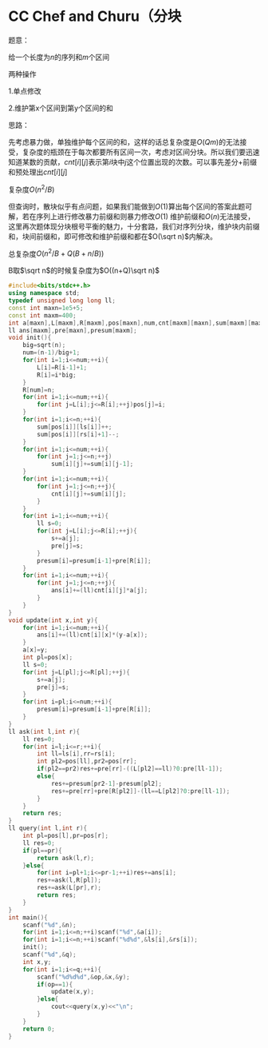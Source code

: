 # CC Chef and Churu（分块

题意：

给一个长度为$n$的序列和$m$个区间

两种操作

1.单点修改

2.维护第x个区间到第y个区间的和



思路：

先考虑暴力做，单独维护每个区间的和，这样的话总复杂度是$O(Qm)$的无法接受，复杂度的瓶颈在于每次都要所有区间一次，考虑对区间分块。所以我们要迅速知道某数的贡献，$cnt[i][j]$表示第$i$块中$j$这个位置出现的次数。可以事先差分+前缀和预处理出$cnt[i][j]$ 

复杂度$O(n^2/B)$

但查询时，散块似乎有点问题，如果我们能做到$O(1)$算出每个区间的答案此题可解，若在序列上进行修改暴力前缀和则暴力修改$O(1)$ 维护前缀和$O(n)$无法接受，这里再次题体现分块根号平衡的魅力，十分套路，我们对序列分块，维护块内前缀和，块间前缀和，即可修改和维护前缀和都在$O(\sqrt n)$内解决。

总复杂度$O(n^2/B+Q(B+n/B))$

B取$\sqrt n$的时候复杂度为$O((n+Q)\sqrt n)$

```cpp
#include<bits/stdc++.h>
using namespace std;
typedef unsigned long long ll;
const int maxn=1e5+5;
const int maxm=400;
int a[maxn],L[maxm],R[maxm],pos[maxn],num,cnt[maxm][maxn],sum[maxm][maxn],n,ls[maxn],rs[maxn],big,q,op;
ll ans[maxm],pre[maxn],presum[maxm];
void init(){
    big=sqrt(n);
    num=(n-1)/big+1;
    for(int i=1;i<=num;++i){
        L[i]=R[i-1]+1;
        R[i]=i*big;
    }
    R[num]=n;
    for(int i=1;i<=num;++i){
        for(int j=L[i];j<=R[i];++j)pos[j]=i;
    }
    for(int i=1;i<=n;++i){
        sum[pos[i]][ls[i]]++;
        sum[pos[i]][rs[i]+1]--;
    }
    for(int i=1;i<=num;++i){
        for(int j=1;j<=n;++j)
            sum[i][j]+=sum[i][j-1];
    }
    for(int i=1;i<=num;++i){
        for(int j=1;j<=n;++j){
            cnt[i][j]+=sum[i][j];
        }
    }
    for(int i=1;i<=num;++i){
        ll s=0;
        for(int j=L[i];j<=R[i];++j){
            s+=a[j];
            pre[j]=s;
        }
        presum[i]=presum[i-1]+pre[R[i]];
    }
    for(int i=1;i<=num;++i){
        for(int j=1;j<=n;++j){
            ans[i]+=(ll)cnt[i][j]*a[j];
        }
    }
}
void update(int x,int y){
    for(int i=1;i<=num;++i){
        ans[i]+=(ll)cnt[i][x]*(y-a[x]);
    }
    a[x]=y;
    int pl=pos[x];
    ll s=0;
    for(int j=L[pl];j<=R[pl];++j){
        s+=a[j];
        pre[j]=s;
    }
    for(int i=pl;i<=num;++i){
        presum[i]=presum[i-1]+pre[R[i]];
    }
}
ll ask(int l,int r){
    ll res=0;
    for(int i=l;i<=r;++i){
        int ll=ls[i],rr=rs[i];
        int pl2=pos[ll],pr2=pos[rr];
        if(pl2==pr2)res+=pre[rr]-((L[pl2]==ll)?0:pre[ll-1]);
        else{
            res+=presum[pr2-1]-presum[pl2];
            res+=pre[rr]+pre[R[pl2]]-(ll==L[pl2]?0:pre[ll-1]);
        }
    }
    return res;
}
ll query(int l,int r){
    int pl=pos[l],pr=pos[r];
    ll res=0;
    if(pl==pr){
        return ask(l,r);
    }else{
        for(int i=pl+1;i<=pr-1;++i)res+=ans[i];
        res+=ask(l,R[pl]);
        res+=ask(L[pr],r);
        return res;
    }
}
int main(){
    scanf("%d",&n);
    for(int i=1;i<=n;++i)scanf("%d",&a[i]);
    for(int i=1;i<=n;++i)scanf("%d%d",&ls[i],&rs[i]);
    init();
    scanf("%d",&q);
    int x,y;
    for(int i=1;i<=q;++i){
        scanf("%d%d%d",&op,&x,&y);
        if(op==1){
            update(x,y);
        }else{
            cout<<query(x,y)<<"\n";
        }
    }
    return 0;
}

```

